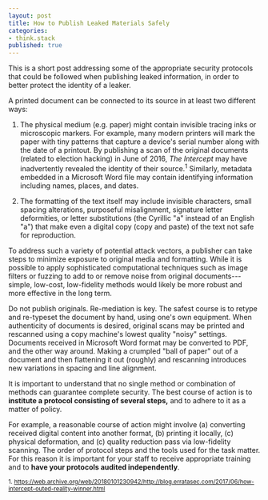```yaml
---
layout: post
title: How to Publish Leaked Materials Safely
categories:
- think.stack
published: true
---
```


This is a short post addressing some of the appropriate security protocols
that could be followed when publishing leaked information, in order to better
protect the identity of a leaker.

A printed document can be connected to its source in at least two different
ways:

1. The physical medium (e.g. paper) might contain invisible tracing inks or
   microscopic markers. For example, many modern printers will mark the paper
with tiny patterns that capture a device's serial number along with the date
of a printout. By publishing a scan of the original documents (related to
election hacking) in June of 2016, *The Intercept* may have inadvertently
revealed the identity of their source.<sup>1</sup> Similarly, metadata
embedded in a Microsoft Word file may contain identifying information
including names, places, and dates.

2. The formatting of the text itself may include invisible characters, small
   spacing alterations, purposeful misalignment, signature letter deformities,
or letter substitutions (the Cyrillic "а" instead of an English "a") that make
even a digital copy (copy and paste) of the text not safe for reproduction.

To address such a variety of potential attack vectors, a publisher can take
steps to minimize exposure to original media and formatting. While it is
possible to apply sophisticated computational techniques such as image filters
or fuzzing to add to or remove noise from original documents---simple,
low-cost, low-fidelity methods would likely be more robust and more effective
in the long term.

Do not publish originals. Re-mediation is key. The safest course is to retype
and re-typeset the document by hand, using one's own equipment. When
authenticity of documents is desired, original scans may be printed and
rescanned using a copy machine's lowest quality "noisy" settings. Documents
received in Microsoft Word format may be converted to PDF, and the other way
around. Making a crumpled "ball of paper" out of a document and then
flattening it out (roughly) and rescanning introduces new variations in
spacing and line alignment.

It is important to understand that no single method or combination of methods
can guarantee complete security. The best course of action is to **institute a
protocol consisting of several steps,** and to adhere to it as a matter of
policy.

For example, a reasonable course of action might involve (a) converting
received digital content into another format, (b) printing it locally,
(c) physical deformation, and (c) quality reduction pass via low-fidelity
    scanning.  The order of protocol steps and the tools used for the task
matter. For this reason it is important for your staff to receive appropriate
training and to **have your protocols audited independently**.


<sup> 1. <https://web.archive.org/web/20180101230942/http://blog.erratasec.com/2017/06/how-intercept-outed-reality-winner.html>
</sup>





